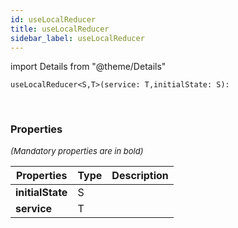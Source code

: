 ```yaml
---
id: useLocalReducer
title: useLocalReducer
sidebar_label: useLocalReducer
---
```


import Details from "@theme/Details"


```tsx
useLocalReducer<S,T>(service: T,initialState: S): 
```
<br/>



### Properties

<font size="2"><i>(Mandatory properties are in bold)</i></font>

| Properties | Type | Description |
| --------- | ---- | ----------- |
| **initialState** | S |  |
| **service** | T |  |


